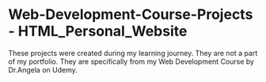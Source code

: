 # Web-Development-Course-Projects - HTML_Personal_Website
These projects were created during my learning journey. They are not a part of my portfolio. They are specifically from my Web Development Course by Dr.Angela on Udemy.
